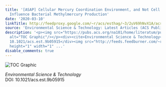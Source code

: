 ```yaml
---
title: '[ASAP] Cellular Mercury Coordination Environment, and Not Cell Surface Ligands,
  Influence Bacterial Methylmercury Production'
date: '2020-03-10'
linkTitle: http://feedproxy.google.com/~r/acs/esthag/~3/2uV69hNvX1A/acs.est.9b05915
source: 'Environmental Science & Technology: Latest Articles (ACS Publications)'
description: '<p><img src="https://pubs.acs.org/na101/home/literatum/publisher/achs/journals/content/esthag/0/esthag.ahead-of-print/acs.est.9b05915/20200310/images/medium/es9b05915_0005.gif"
  alt="TOC Graphic"/></p><div><cite>Environmental Science & Technology</cite></div><div>DOI:
  10.1021/acs.est.9b05915</div><img src="http://feeds.feedburner.com/~r/acs/esthag/~4/2uV69hNvX1A"
  height="1" width="1" ...'
disable_comments: true
---
```

<p><img src="https://pubs.acs.org/na101/home/literatum/publisher/achs/journals/content/esthag/0/esthag.ahead-of-print/acs.est.9b05915/20200310/images/medium/es9b05915_0005.gif" alt="TOC Graphic"/></p><div><cite>Environmental Science & Technology</cite></div><div>DOI: 10.1021/acs.est.9b05915</div><img src="http://feeds.feedburner.com/~r/acs/esthag/~4/2uV69hNvX1A" height="1" width="1" ...
